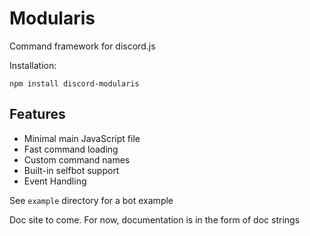 # Modularis
Command framework for discord.js

Installation:
```
npm install discord-modularis
```

## Features
* Minimal main JavaScript file
* Fast command loading
* Custom command names
* Built-in selfbot support
* Event Handling

See ```example``` directory for a bot example

Doc site to come.  For now, documentation is in the form of doc strings
